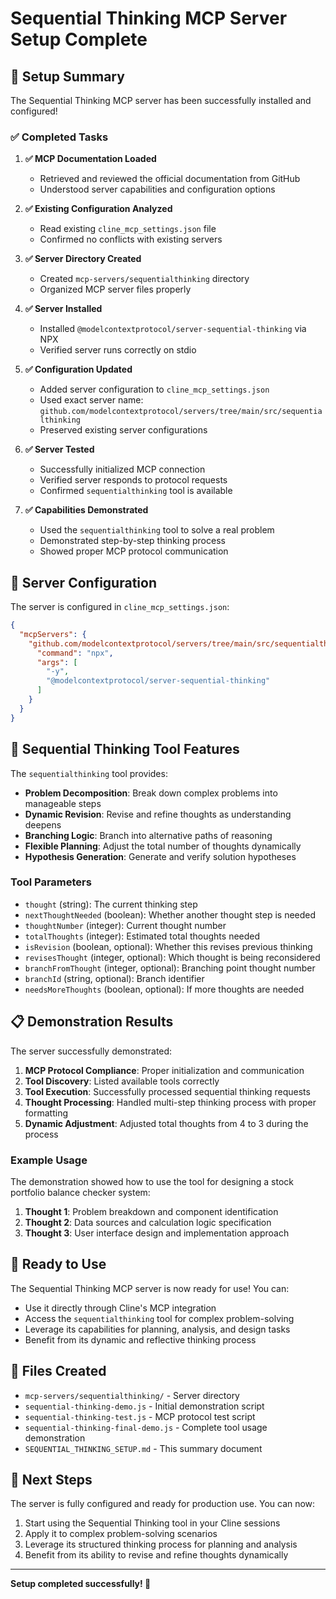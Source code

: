 # Sequential Thinking MCP Server Setup Complete

## 🎉 Setup Summary

The Sequential Thinking MCP server has been successfully installed and configured!

### ✅ Completed Tasks

1. **✅ MCP Documentation Loaded**
   - Retrieved and reviewed the official documentation from GitHub
   - Understood server capabilities and configuration options

2. **✅ Existing Configuration Analyzed**
   - Read existing `cline_mcp_settings.json` file
   - Confirmed no conflicts with existing servers

3. **✅ Server Directory Created**
   - Created `mcp-servers/sequentialthinking` directory
   - Organized MCP server files properly

4. **✅ Server Installed**
   - Installed `@modelcontextprotocol/server-sequential-thinking` via NPX
   - Verified server runs correctly on stdio

5. **✅ Configuration Updated**
   - Added server configuration to `cline_mcp_settings.json`
   - Used exact server name: `github.com/modelcontextprotocol/servers/tree/main/src/sequentialthinking`
   - Preserved existing server configurations

6. **✅ Server Tested**
   - Successfully initialized MCP connection
   - Verified server responds to protocol requests
   - Confirmed `sequentialthinking` tool is available

7. **✅ Capabilities Demonstrated**
   - Used the `sequentialthinking` tool to solve a real problem
   - Demonstrated step-by-step thinking process
   - Showed proper MCP protocol communication

## 🔧 Server Configuration

The server is configured in `cline_mcp_settings.json`:

```json
{
  "mcpServers": {
    "github.com/modelcontextprotocol/servers/tree/main/src/sequentialthinking": {
      "command": "npx",
      "args": [
        "-y",
        "@modelcontextprotocol/server-sequential-thinking"
      ]
    }
  }
}
```

## 🧠 Sequential Thinking Tool Features

The `sequentialthinking` tool provides:

- **Problem Decomposition**: Break down complex problems into manageable steps
- **Dynamic Revision**: Revise and refine thoughts as understanding deepens
- **Branching Logic**: Branch into alternative paths of reasoning
- **Flexible Planning**: Adjust the total number of thoughts dynamically
- **Hypothesis Generation**: Generate and verify solution hypotheses

### Tool Parameters

- `thought` (string): The current thinking step
- `nextThoughtNeeded` (boolean): Whether another thought step is needed
- `thoughtNumber` (integer): Current thought number
- `totalThoughts` (integer): Estimated total thoughts needed
- `isRevision` (boolean, optional): Whether this revises previous thinking
- `revisesThought` (integer, optional): Which thought is being reconsidered
- `branchFromThought` (integer, optional): Branching point thought number
- `branchId` (string, optional): Branch identifier
- `needsMoreThoughts` (boolean, optional): If more thoughts are needed

## 📋 Demonstration Results

The server successfully demonstrated:

1. **MCP Protocol Compliance**: Proper initialization and communication
2. **Tool Discovery**: Listed available tools correctly
3. **Tool Execution**: Successfully processed sequential thinking requests
4. **Thought Processing**: Handled multi-step thinking process with proper formatting
5. **Dynamic Adjustment**: Adjusted total thoughts from 4 to 3 during the process

### Example Usage

The demonstration showed how to use the tool for designing a stock portfolio balance checker system:

1. **Thought 1**: Problem breakdown and component identification
2. **Thought 2**: Data sources and calculation logic specification
3. **Thought 3**: User interface design and implementation approach

## 🚀 Ready to Use

The Sequential Thinking MCP server is now ready for use! You can:

- Use it directly through Cline's MCP integration
- Access the `sequentialthinking` tool for complex problem-solving
- Leverage its capabilities for planning, analysis, and design tasks
- Benefit from its dynamic and reflective thinking process

## 📁 Files Created

- `mcp-servers/sequentialthinking/` - Server directory
- `sequential-thinking-demo.js` - Initial demonstration script
- `sequential-thinking-test.js` - MCP protocol test script
- `sequential-thinking-final-demo.js` - Complete tool usage demonstration
- `SEQUENTIAL_THINKING_SETUP.md` - This summary document

## 🎯 Next Steps

The server is fully configured and ready for production use. You can now:

1. Start using the Sequential Thinking tool in your Cline sessions
2. Apply it to complex problem-solving scenarios
3. Leverage its structured thinking process for planning and analysis
4. Benefit from its ability to revise and refine thoughts dynamically

---

**Setup completed successfully! 🎉**
